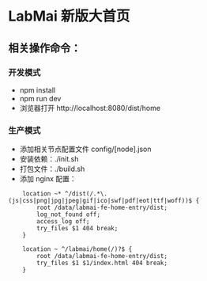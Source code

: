 # LabMai 新版大首页

## 相关操作命令：
### 开发模式
- npm install
- npm run dev
- 浏览器打开 http://localhost:8080/dist/home

### 生产模式
- 添加相关节点配置文件 config/[node].json
- 安装依赖：./init.sh
- 打包文件：./build.sh
- 添加 nginx 配置：
```
    location ~* ^/dist(/.*\.(js|css|png|jpg|jpeg|gif|ico|swf|pdf|eot|ttf|woff))$ {
        root /data/labmai-fe-home-entry/dist;
        log_not_found off;
        access_log off;
        try_files $1 404 break;
    }

    location ~ ^/labmai/home(/)?$ {
        root /data/labmai-fe-home-entry/dist;
        try_files $1 $1/index.html 404 break;
    }
```